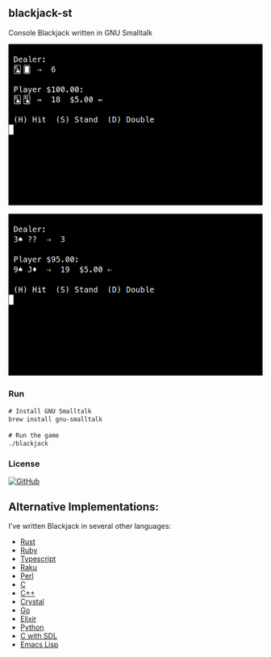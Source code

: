 ## blackjack-st

Console Blackjack written in GNU Smalltalk

![Blackjack](https://raw.githubusercontent.com/gdonald/blackjack-st/master/ss2.png)

![Blackjack](https://raw.githubusercontent.com/gdonald/blackjack-st/master/ss1.png)

### Run

    # Install GNU Smalltalk
    brew install gnu-smalltalk

    # Run the game
    ./blackjack

### License

[![GitHub](https://img.shields.io/github/license/gdonald/blackjack-st?color=aa0000)](https://github.com/gdonald/blackjack-st/blob/master/LICENSE)

## Alternative Implementations:

I've written Blackjack in several other languages:

- [Rust](https://github.com/gdonald/console-blackjack-rust)
- [Ruby](https://github.com/gdonald/console-blackjack-ruby)
- [Typescript](https://github.com/gdonald/blackjack-js)
- [Raku](https://github.com/gdonald/Console-Blackjack)
- [Perl](https://github.com/gdonald/console-blackjack-perl)
- [C](https://github.com/gdonald/blackjack-c)
- [C++](https://github.com/gdonald/blackjack-cpp)
- [Crystal](https://github.com/gdonald/blackjack-cr)
- [Go](https://github.com/gdonald/blackjack-go)
- [Elixir](https://github.com/gdonald/blackjack-ex)
- [Python](https://github.com/gdonald/blackjack-py)
- [C with SDL](https://github.com/gdonald/blackjack-c-sdl)
- [Emacs Lisp](https://github.com/gdonald/blackjack-el)
